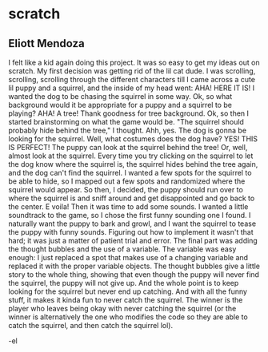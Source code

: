 # scratch
## Eliott Mendoza
I felt like a kid again doing this project. It was so easy to get my ideas out on scratch. My first decision was getting rid of the lil cat dude. I was scrolling, scrolling, scrolling through the different characters till I came across a cute lil puppy and a squirrel, and the inside of my head went: AHA! HERE IT IS!
I wanted the dog to be chasing the squirrel in some way. Ok, so what background would it be appropriate for a puppy and a squirrel to be playing? AHA! A tree!
Thank goodness for tree background.
Ok, so then I started brainstorming on what the game would be. "The squirrel should probably hide behind the tree," I thought. Ahh, yes. The dog is gonna be looking for the squirrel. Well, what costumes does the dog have? YES! THIS IS PERFECT! The puppy can look at the squirrel behind the tree! Or, well, almost look at the squirrel. Every time you try clicking on the squirrel to let the dog know where the squirrel is, the squirrel hides behind the tree again, and the dog can't find the squirrel.
I wanted a few spots for the squirrel to be able to hide, so I mapped out a few spots and randomized where the squirrel would appear. So then, I decided, the puppy should run over to where the squirrel is and sniff around and get disappointed and go back to the center. E voila!
Then it was time to add some sounds. I wanted a little soundtrack to the game, so I chose the first funny sounding one I found. I naturally want the puppy to bark and growl, and I want the squirrel to tease the puppy with funny sounds. Figuring out how to implement it wasn't that hard; it was just a matter of patient trial and error.
The final part was adding the thought bubbles and the use of a variable. The variable was easy enough: I just replaced a spot that makes use of a changing variable and replaced it with the proper variable objects. The thought bubbles give a little story to the whole thing, showing that even though the puppy will never find the squirrel, the puppy will not give up. And the whole point is to keep looking for the squirrel but never end up catching. And with all the funny stuff, it makes it kinda fun to never catch the squirrel. The winner is the player who leaves being okay with never catching the squirrel (or the winner is alternatively the one who modifies the code so they are able to catch the squirrel, and then catch the squirrel lol).

-el
